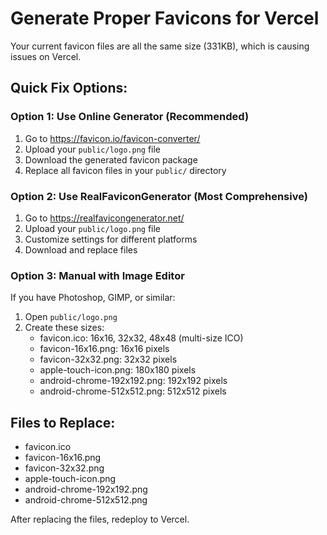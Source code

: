 # Generate Proper Favicons for Vercel

Your current favicon files are all the same size (331KB), which is causing issues on Vercel.

## Quick Fix Options:

### Option 1: Use Online Generator (Recommended)
1. Go to https://favicon.io/favicon-converter/
2. Upload your `public/logo.png` file
3. Download the generated favicon package
4. Replace all favicon files in your `public/` directory

### Option 2: Use RealFaviconGenerator (Most Comprehensive)
1. Go to https://realfavicongenerator.net/
2. Upload your `public/logo.png` file
3. Customize settings for different platforms
4. Download and replace files

### Option 3: Manual with Image Editor
If you have Photoshop, GIMP, or similar:
1. Open `public/logo.png`
2. Create these sizes:
   - favicon.ico: 16x16, 32x32, 48x48 (multi-size ICO)
   - favicon-16x16.png: 16x16 pixels
   - favicon-32x32.png: 32x32 pixels
   - apple-touch-icon.png: 180x180 pixels
   - android-chrome-192x192.png: 192x192 pixels
   - android-chrome-512x512.png: 512x512 pixels

## Files to Replace:
- favicon.ico
- favicon-16x16.png
- favicon-32x32.png
- apple-touch-icon.png
- android-chrome-192x192.png
- android-chrome-512x512.png

After replacing the files, redeploy to Vercel.